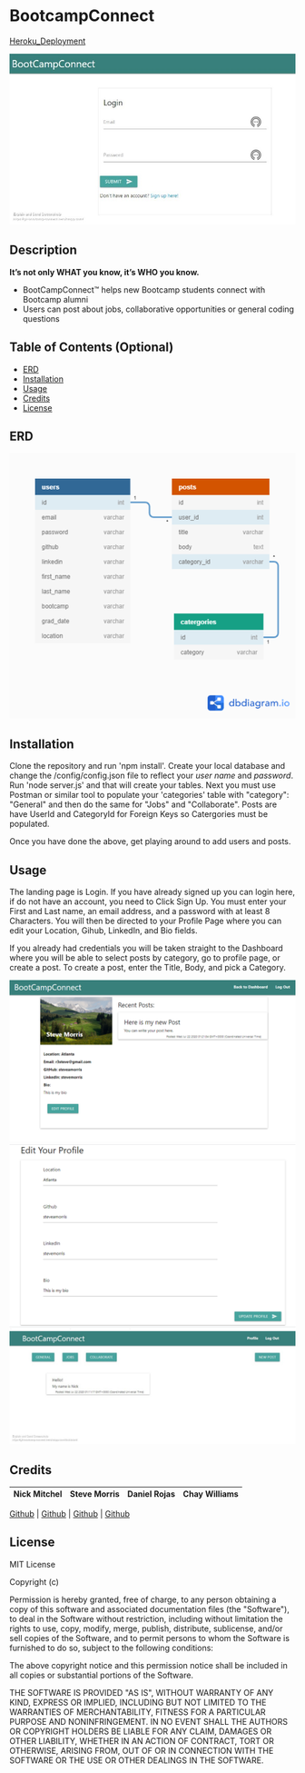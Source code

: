 # BootcampConnect
[Heroku_Deployment](https://git-bootcamp-connect.herokuapp.com/)



![login_screen](/public/Assets/login_page.jpg)

## Description 


**It’s not only WHAT you know, it’s WHO you know.**  

* BootCampConnect™ helps new Bootcamp students connect with Bootcamp alumni
* Users can post about jobs, collaborative opportunities or general coding questions


## Table of Contents (Optional)

* [ERD](#erd)
* [Installation](#installation)
* [Usage](#usage)
* [Credits](#credits)
* [License](#license)



## ERD

![bcc_erd](/public/Assets/BCC.png)

## Installation

Clone the repository and run 'npm install'.  Create your local database and change the /config/config.json file to reflect your _user name_ and _password_.  Run 'node server.js' and that will create your tables.  Next you must use Postman or similar tool to populate your 'categories' table with "category": "General" and then do the same for "Jobs" and "Collaborate".  Posts are have UserId and CategoryId for Foreign Keys so Catergories must be populated.

Once you have done the above, get playing around to add users and posts.

## Usage 

The landing page is Login.  If you have already signed up you can login here, if do not have an account, you need to Click Sign Up.  You must enter your First and Last name, an email address, and a password with at least 8 Characters. You will then be directed to your Profile Page where you can edit your Location, Gihub, LinkedIn, and Bio fields.

If you already had credentials you will be taken straight to the Dashboard where you will be able to select posts by category, go to profile page, or create a post.  To create a post, enter the Title, Body, and pick a Category.


![profile_page](/public/Assets/profile_page.png)
![edit_profile](/public/Assets/edit_profile.png)
![dashboard](/public/Assets/dashboard.jpg)

## Credits

Nick Mitchel | Steve Morris | Daniel Rojas | Chay Williams
------------ | ------------- | ------------ | -------------

[Github](https://github.com/nmitchell34) | [Github](https://github.com/steveamorris) | [Github](https://github.com/danieldrojas) | [Github](https://github.com/Chayvw)




## License

MIT License

Copyright (c) 

Permission is hereby granted, free of charge, to any person obtaining a copy
of this software and associated documentation files (the "Software"), to deal
in the Software without restriction, including without limitation the rights
to use, copy, modify, merge, publish, distribute, sublicense, and/or sell
copies of the Software, and to permit persons to whom the Software is
furnished to do so, subject to the following conditions:

The above copyright notice and this permission notice shall be included in all
copies or substantial portions of the Software.

THE SOFTWARE IS PROVIDED "AS IS", WITHOUT WARRANTY OF ANY KIND, EXPRESS OR
IMPLIED, INCLUDING BUT NOT LIMITED TO THE WARRANTIES OF MERCHANTABILITY,
FITNESS FOR A PARTICULAR PURPOSE AND NONINFRINGEMENT. IN NO EVENT SHALL THE
AUTHORS OR COPYRIGHT HOLDERS BE LIABLE FOR ANY CLAIM, DAMAGES OR OTHER
LIABILITY, WHETHER IN AN ACTION OF CONTRACT, TORT OR OTHERWISE, ARISING FROM,
OUT OF OR IN CONNECTION WITH THE SOFTWARE OR THE USE OR OTHER DEALINGS IN THE
SOFTWARE.








